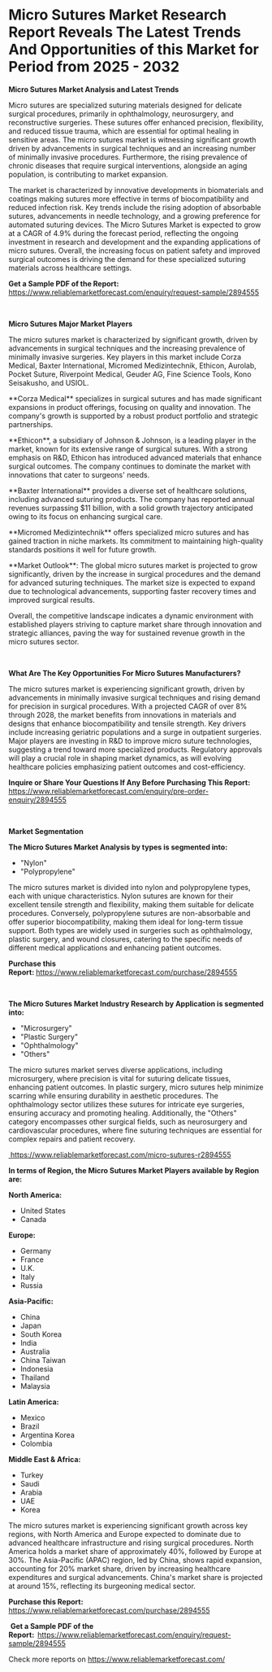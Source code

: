 <p><h1>Micro Sutures Market Research Report Reveals The Latest Trends And Opportunities of this Market for Period from 2025 - 2032</h1></p><p><strong>Micro Sutures Market Analysis and Latest Trends</strong></p>
<p><p>Micro sutures are specialized suturing materials designed for delicate surgical procedures, primarily in ophthalmology, neurosurgery, and reconstructive surgeries. These sutures offer enhanced precision, flexibility, and reduced tissue trauma, which are essential for optimal healing in sensitive areas. The micro sutures market is witnessing significant growth driven by advancements in surgical techniques and an increasing number of minimally invasive procedures. Furthermore, the rising prevalence of chronic diseases that require surgical interventions, alongside an aging population, is contributing to market expansion.</p><p>The market is characterized by innovative developments in biomaterials and coatings making sutures more effective in terms of biocompatibility and reduced infection risk. Key trends include the rising adoption of absorbable sutures, advancements in needle technology, and a growing preference for automated suturing devices. The Micro Sutures Market is expected to grow at a CAGR of 4.9% during the forecast period, reflecting the ongoing investment in research and development and the expanding applications of micro sutures. Overall, the increasing focus on patient safety and improved surgical outcomes is driving the demand for these specialized suturing materials across healthcare settings.</p></p>
<p><strong>Get a Sample PDF of the Report:&nbsp;</strong> <a href="https://www.reliablemarketforecast.com/enquiry/request-sample/2894555?utm_campaign=3022&utm_medium=2&utm_source=Github&utm_content=ia&utm_term=15032025&utm_id=micro-sutures">https://www.reliablemarketforecast.com/enquiry/request-sample/2894555</a></p>
<p>&nbsp;</p>
<p><strong>Micro Sutures Major Market Players</strong></p>
<p><p>The micro sutures market is characterized by significant growth, driven by advancements in surgical techniques and the increasing prevalence of minimally invasive surgeries. Key players in this market include Corza Medical, Baxter International, Micromed Medizintechnik, Ethicon, Aurolab, Pocket Suture, Riverpoint Medical, Geuder AG, Fine Science Tools, Kono Seisakusho, and USIOL.</p><p>**Corza Medical** specializes in surgical sutures and has made significant expansions in product offerings, focusing on quality and innovation. The company's growth is supported by a robust product portfolio and strategic partnerships.</p><p>**Ethicon**, a subsidiary of Johnson & Johnson, is a leading player in the market, known for its extensive range of surgical sutures. With a strong emphasis on R&D, Ethicon has introduced advanced materials that enhance surgical outcomes. The company continues to dominate the market with innovations that cater to surgeons' needs.</p><p>**Baxter International** provides a diverse set of healthcare solutions, including advanced suturing products. The company has reported annual revenues surpassing $11 billion, with a solid growth trajectory anticipated owing to its focus on enhancing surgical care.</p><p>**Micromed Medizintechnik** offers specialized micro sutures and has gained traction in niche markets. Its commitment to maintaining high-quality standards positions it well for future growth.</p><p>**Market Outlook**: The global micro sutures market is projected to grow significantly, driven by the increase in surgical procedures and the demand for advanced suturing techniques. The market size is expected to expand due to technological advancements, supporting faster recovery times and improved surgical results.</p><p>Overall, the competitive landscape indicates a dynamic environment with established players striving to capture market share through innovation and strategic alliances, paving the way for sustained revenue growth in the micro sutures sector.</p></p>
<p>&nbsp;</p>
<p><strong>What Are The Key Opportunities For Micro Sutures Manufacturers?</strong></p>
<p><p>The micro sutures market is experiencing significant growth, driven by advancements in minimally invasive surgical techniques and rising demand for precision in surgical procedures. With a projected CAGR of over 8% through 2028, the market benefits from innovations in materials and designs that enhance biocompatibility and tensile strength. Key drivers include increasing geriatric populations and a surge in outpatient surgeries. Major players are investing in R&D to improve micro suture technologies, suggesting a trend toward more specialized products. Regulatory approvals will play a crucial role in shaping market dynamics, as will evolving healthcare policies emphasizing patient outcomes and cost-efficiency.</p></p>
<p><strong>Inquire or Share Your Questions If Any Before Purchasing This Report:</strong> <a href="https://www.reliablemarketforecast.com/enquiry/pre-order-enquiry/2894555?utm_campaign=3022&utm_medium=2&utm_source=Github&utm_content=ia&utm_term=15032025&utm_id=micro-sutures">https://www.reliablemarketforecast.com/enquiry/pre-order-enquiry/2894555</a></p>
<p>&nbsp;</p>
<p><strong>Market Segmentation</strong></p>
<p><strong>The Micro Sutures Market Analysis by types is segmented into:</strong></p>
<p><ul><li>"Nylon"</li><li>"Polypropylene"</li></ul></p>
<p><p>The micro sutures market is divided into nylon and polypropylene types, each with unique characteristics. Nylon sutures are known for their excellent tensile strength and flexibility, making them suitable for delicate procedures. Conversely, polypropylene sutures are non-absorbable and offer superior biocompatibility, making them ideal for long-term tissue support. Both types are widely used in surgeries such as ophthalmology, plastic surgery, and wound closures, catering to the specific needs of different medical applications and enhancing patient outcomes.</p></p>
<p><strong>Purchase this Report:&nbsp;</strong><a href="https://www.reliablemarketforecast.com/purchase/2894555?utm_campaign=3022&utm_medium=2&utm_source=Github&utm_content=ia&utm_term=15032025&utm_id=micro-sutures">https://www.reliablemarketforecast.com/purchase/2894555</a></p>
<p>&nbsp;</p>
<p><strong>The Micro Sutures Market Industry Research by Application is segmented into:</strong></p>
<p><ul><li>"Microsurgery"</li><li>"Plastic Surgery"</li><li>"Ophthalmology"</li><li>"Others"</li></ul></p>
<p><p>The micro sutures market serves diverse applications, including microsurgery, where precision is vital for suturing delicate tissues, enhancing patient outcomes. In plastic surgery, micro sutures help minimize scarring while ensuring durability in aesthetic procedures. The ophthalmology sector utilizes these sutures for intricate eye surgeries, ensuring accuracy and promoting healing. Additionally, the "Others" category encompasses other surgical fields, such as neurosurgery and cardiovascular procedures, where fine suturing techniques are essential for complex repairs and patient recovery.</p></p>
<p><a href="https://www.reliablemarketforecast.com/micro-sutures-r2894555?utm_campaign=3022&utm_medium=2&utm_source=Github&utm_content=ia&utm_term=15032025&utm_id=micro-sutures">&nbsp;https://www.reliablemarketforecast.com/micro-sutures-r2894555</a></p>
<p><strong>In terms of Region, the Micro Sutures Market Players available by Region are:</strong></p>
<p>
    <p> <strong> North America: </strong>
        <ul>
            <li>United States</li>
            <li>Canada</li>
        </ul>
        </p> 
    <p> <strong> Europe: </strong>
        <ul>
            <li>Germany</li>
            <li>France</li>
            <li>U.K.</li>
            <li>Italy</li>
            <li>Russia</li>
        </ul>
        </p> 
    <p> <strong> Asia-Pacific: </strong>
        <ul>
            <li>China</li>
            <li>Japan</li>
            <li>South Korea</li>
            <li>India</li>
            <li>Australia</li>
            <li>China Taiwan</li>
            <li>Indonesia</li>
            <li>Thailand</li>
            <li>Malaysia</li>
        </ul>
        </p> 
    <p> <strong> Latin America: </strong>
        <ul>
            <li>Mexico</li>
            <li>Brazil</li>
            <li>Argentina Korea</li>
            <li>Colombia</li>
        </ul>
        </p> 
    <p> <strong> Middle East & Africa: </strong>
        <ul>
            <li>Turkey</li>
            <li>Saudi</li>
            <li>Arabia</li>
            <li>UAE</li>
            <li>Korea</li>
        </ul>
    </p>
    </p>
<p><p>The micro sutures market is experiencing significant growth across key regions, with North America and Europe expected to dominate due to advanced healthcare infrastructure and rising surgical procedures. North America holds a market share of approximately 40%, followed by Europe at 30%. The Asia-Pacific (APAC) region, led by China, shows rapid expansion, accounting for 20% market share, driven by increasing healthcare expenditures and surgical advancements. China's market share is projected at around 15%, reflecting its burgeoning medical sector.</p></p>
<p><strong>Purchase this Report: </strong><a href="https://www.reliablemarketforecast.com/purchase/2894555?utm_campaign=3022&utm_medium=2&utm_source=Github&utm_content=ia&utm_term=15032025&utm_id=micro-sutures">https://www.reliablemarketforecast.com/purchase/2894555</a></p>
<p>&nbsp;<strong>Get a Sample PDF of the Report:&nbsp;&nbsp;</strong><a href="https://www.reliablemarketforecast.com/enquiry/request-sample/2894555?utm_campaign=3022&utm_medium=2&utm_source=Github&utm_content=ia&utm_term=15032025&utm_id=micro-sutures">https://www.reliablemarketforecast.com/enquiry/request-sample/2894555</a></p>
<p><strong></strong></p>
<p>Check more reports on <a href="https://www.reliablemarketforecast.com/?utm_campaign=3022&utm_medium=2&utm_source=Github&utm_content=ia&utm_term=15032025&utm_id=micro-sutures">https://www.reliablemarketforecast.com/</a></p>